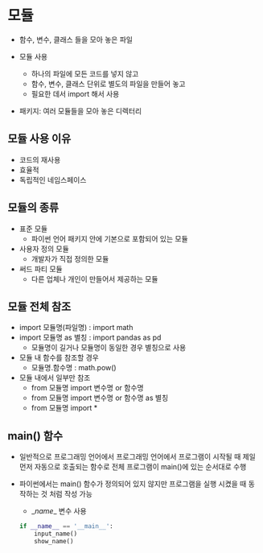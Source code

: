 # 모듈

* 함수, 변수, 클래스 들을 모아 놓은 파일

* 모듈 사용

  * 하나의 파일에 모든 코드를 넣지 않고
  * 함수, 변수, 클래스 단위로 별도의 파일을 만들어 놓고
  * 필요한 데서 import 해서 사용

* 패키지: 여러 모듈들을 모아 놓은 디렉터리

## 모듈 사용 이유

* 코드의 재사용
* 효율적
* 독립적인 네임스페이스

## 모듈의 종류

* 표준 모듈
  * 파이썬 언어 패키지 안에 기본으로 포함되어 있는 모듈
* 사용자 정의 모듈
  * 개발자가 직접 정의한 모듈
* 써드 파티 모듈
  * 다른 업체나 개인이 만들어서 제공하는 모듈

## 모듈 전체 참조

* import 모듈명(파일명) : import math
* import 모듈명 as 별칭 : import pandas as pd
  * 모듈명이 길거나 모듈명이 동일한 경우 별칭으로 사용
* 모듈 내 함수를 참조할 경우
  * 모듈명.함수명 : math.pow()
* 모듈 내에서 일부만 참조
  * from 모듈명 import 변수명 or 함수명
  * from 모듈명 import 변수명 or 함수명 as 별칭
  * from 모듈명 import *

## main() 함수

* 일반적으로 프로그래밍 언어에서 프로그래밍 언어에서 프로그램이 시작될 때 제일 먼저 자동으로 호출되는 함수로 전체 프로그램이 main()에 있는 순서대로 수행

* 파이썬에서는 main() 함수가 정의되어 있지 않지만 프로그램을 실행 시켰을 때 동작하는 것 처럼 작성 가능

  * \__name__ 변수 사용

  ```python
  if __name__ == '__main__':
      input_name()
      show_name()
  ```

  